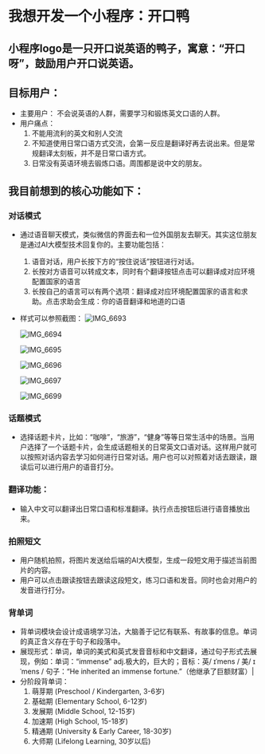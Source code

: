 # 我想开发一个小程序：开口鸭
## 小程序logo是一只开口说英语的鸭子，寓意：“开口呀”，鼓励用户开口说英语。
## 目标用户：
- 主要用户： 不会说英语的人群，需要学习和锻炼英文口语的人群。
- 用户痛点：
	1. 不能用流利的英文和别人交流
	2. 不知道使用日常口语方式交流，会第一反应是翻译好再去说出来。但是常规翻译太刻板，并不是日常口语方式。
	3. 日常没有英语环境去锻炼口语。周围都是说中文的朋友。
## 我目前想到的核心功能如下：
### 对话模式
- 通过语音聊天模式，类似微信的界面去和一位外国朋友去聊天。其实这位朋友是通过AI大模型技术回复你的。主要功能包括：

  1. 语音对话，用户长按下方的“按住说话”按钮进行对话。
  2. 长按对方语音可以转成文本，同时有个翻译按钮点击可以翻译成对应环境配置国家的语言
  3. 长按自己的语言可以有两个选项：翻译成对应环境配置国家的语言和求助。点击求助会生成：你的语音翻译和地道的口语

- 样式可以参照截图：
	![IMG_6693](/Users/louis/Documents/cursor/open-duck/prd/IMG_6693.PNG)

	![IMG_6694](/Users/louis/Documents/cursor/open-duck/prd/IMG_6694.PNG)

	![IMG_6695](/Users/louis/Documents/cursor/open-duck/prd/IMG_6695.PNG)

	![IMG_6696](/Users/louis/Documents/cursor/open-duck/prd/IMG_6696.PNG)

	![IMG_6697](/Users/louis/Documents/cursor/open-duck/prd/IMG_6697.PNG)

	![IMG_6699](/Users/louis/Documents/cursor/open-duck/prd/IMG_6699.PNG)

### 话题模式
- 选择话题卡片，比如：“咖啡”，“旅游”，“健身”等等日常生活中的场景。当用户选择了一个话题卡片，会生成话题相关的日常英文口语对话。这样用户就可以按照对话内容去学习如何进行日常对话。用户也可以对照着对话去跟读，跟读后可以进行用户的语音打分。
### 翻译功能：
- 输入中文可以翻译出日常口语和标准翻译。执行点击按钮后进行语音播放出来。

###  拍照短文
- 用户随机拍照，将图片发送给后端的AI大模型，生成一段短文用于描述当前图片的内容。
- 用户可以点击跟读按钮去跟读这段短文，练习口语和发音。同时也会对用户的发音进行打分。

### 背单词
- 背单词模块会设计成语境学习法，大脑善于记忆有联系、有故事的信息。单词的真正含义存在于句子和段落中。
- 展现形式：单词，单词的美式和英式发音音标和中文翻译，通过句子形式去展现，例如：单词：“immense” adj.极大的，巨大的；音标：英/ ɪˈmens / 美/ ɪˈmens /
句子：“He inherited an immense fortune.”（他继承了巨额财富）|
- 分阶段背单词：
  1. 萌芽期 (Preschool / Kindergarten, 3-6岁)
  2. 基础期 (Elementary School, 6-12岁)
  3. 发展期 (Middle School, 12-15岁)
  4. 加速期 (High School, 15-18岁)
  5. 精通期 (University & Early Career, 18-30岁)
  6. 大师期 (Lifelong Learning, 30岁以后)
